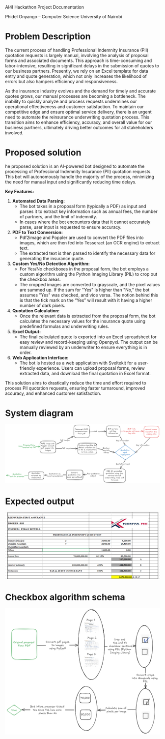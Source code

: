 AI4I Hackathon Project Documentation

Phidel Onyango – Computer Science University of Nairobi

# Problem Description

The current process of handling Professional Indemnity Insurance (PII) quotation requests is largely manual, involving the analysis of proposal forms and associated documents. This approach is time-consuming and labor-intensive, resulting in significant delays in the submission of quotes to our business partners. Presently, we rely on an Excel template for data entry and quote generation, which not only increases the likelihood of errors but also hampers efficiency and responsiveness.

As the insurance industry evolves and the demand for timely and accurate quotes grows, our manual processes are becoming a bottleneck. The inability to quickly analyze and process requests undermines our operational effectiveness and customer satisfaction. To maintain our competitive edge and ensure optimal service delivery, there is an urgent need to automate the reinsurance underwriting quotation process. This transition aims to enhance efficiency, accuracy, and overall value for our business partners, ultimately driving better outcomes for all stakeholders involved.

# Proposed solution

he proposed solution is an AI-powered bot designed to automate the processing of Professional Indemnity Insurance (PII) quotation requests. This bot will autonomously handle the majority of the process, minimizing the need for manual input and significantly reducing time delays.

**Key Features:**

1. **Automated Data Parsing:**
   - The bot takes in a proposal form (typically a PDF) as input and parses it to extract key information such as annual fees, the number of partners, and the limit of indemnity.
   - In cases where the bot encounters data that it cannot accurately parse, user input is requested to ensure accuracy.
2. **PDF to Text Conversion:**
   - Pdf2image and Poppler are used to convert the PDF files into images, which are then fed into Tesseract (an OCR engine) to extract text.
   - The extracted text is then parsed to identify the necessary data for generating the insurance quote.
3. **Custom Yes/No Detection Algorithm:**
   - For Yes/No checkboxes in the proposal form, the bot employs a custom algorithm using the Python Imaging Library (PIL) to crop out the checkbox areas.
   - The cropped images are converted to grayscale, and the pixel values are summed up. If the sum for "Yes" is higher than "No," the bot assumes "Yes" was checked, and vice versa. The notion behind this is that the tick mark on the “Yes” will result with it having a higher number of dark pixels.
4. **Quotation Calculation:**
   - Once the relevant data is extracted from the proposal form, the bot calculates the necessary values for the insurance quote using predefined formulas and underwriting rules.
5. **Excel Output:**
   - The final calculated quote is exported into an Excel spreadsheet for easy review and record-keeping using Openpyxl. The output can be manually reviewed by an underwriter to ensure everything is in order.
6. **Web Application Interface:**
   - The bot is hosted as a web application with Sveltekit for a user-friendly experience. Users can upload proposal forms, review extracted data, and download the final quotation in Excel format.

This solution aims to drastically reduce the time and effort required to process PII quotation requests, ensuring faster turnaround, improved accuracy, and enhanced customer satisfaction.

# System diagram

![System schema](https://github.com/SenZmaKi/Kenyare/blob/master/docs/schema.png)

# Expected output

![Output](https://github.com/SenZmaKi/Kenyare/blob/master/docs/output.png)

# Checkbox algorithm schema

![Checkbox algoirthm schema](https://github.com/SenZmaKi/Kenyare/blob/master/docs/checkbox-algo.png)